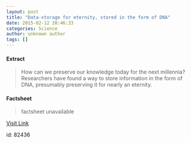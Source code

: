 ```yaml
---
layout: post
title: "Data-storage for eternity, stored in the form of DNA"
date: 2015-02-12 20:46:33
categories: Science
author: unknown author
tags: []
---
```



#### Extract
>How can we preserve our knowledge today for the next millennia? Researchers have found a way to store information in the form of DNA, presumably preserving it for nearly an eternity.

#### Factsheet
>factsheet unavailable

[Visit Link](http://feeds.sciencedaily.com/~r/sciencedaily/~3/hz_bs9wKdTQ/150212154633.htm)

id:   82436
